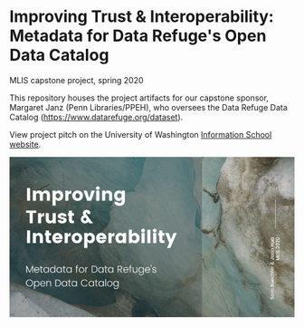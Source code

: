 # Improving Trust &amp; Interoperability: Metadata for Data Refuge's Open Data Catalog 
MLIS capstone project, spring 2020

This repository houses the project artifacts for our capstone sponsor, Margaret Janz (Penn Libraries/PPEH), who oversees the Data Refuge Data Catalog (https://www.datarefuge.org/dataset).

View project pitch on the University of Washington [Information School website](https://ischool.uw.edu/capstone/projects/2020/improving-trust-interoperability-metadata-data-refuges-open-data-catalog?fbclid=IwAR0zwh-mtn0J8ECdmbVb23Vyw5uXSPYExJQ3aA-Twzetmofn9oZFAEQNqvE).

![Data Refuge capstone project presentation](HuaBuechler_presentationS1.png)
